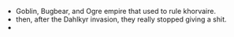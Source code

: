 - Goblin, Bugbear, and Ogre empire that used to rule khorvaire.
- then, after the Dahlkyr invasion, they really stopped giving a shit.
-